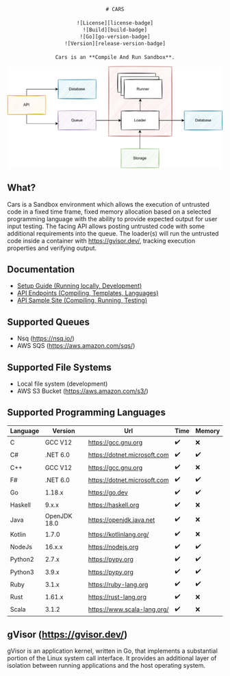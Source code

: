 <div align="center">

	# CARS

	![License][license-badge]
	![Build][build-badge]
	![Go][go-version-badge]
	![Version][release-version-badge]

	Cars is an **Compile And Run Sandbox**.

</div>


<p align="center">
	<img src="./assets/simple-design.svg" alt="Size Limit CLI" width="1080">
</p>

## What?

Cars is a Sandbox environment which allows the execution of untrusted code in a fixed time frame, fixed memory
allocation
based on a selected programming language with the ability to provide expected output for user input testing. The facing
API allows posting untrusted code with some additional requirements into the queue. The loader(s) will run the
untrusted code inside a container with https://gvisor.dev/, tracking execution properties and verifying output.

## Documentation

* [Setup Guide (Running locally, Development)](./docs/RUNNING_LOCALLY.md)
* [API Endpoints (Compiling, Templates, Languages)](./docs/ENDPOINTS.md)
* [API Sample Site (Compiling, Running, Testing)](./docs/SAMPLE_SITE.md)

## Supported Queues

* Nsq (https://nsq.io/)
* AWS SQS (https://aws.amazon.com/sqs/)

## Supported File Systems

* Local file system (development)
* AWS S3 Bucket (https://aws.amazon.com/s3/)

## Supported Programming Languages

| Language | Version      | Url                          | Time | Memory |
|----------|--------------|------------------------------|------|--------|
| C        | GCC V12      | https://gcc.gnu.org          | ✔️   | ❌      |
| C#       | .NET 6.0     | https://dotnet.microsoft.com | ✔️   | ✔️      |
| C++      | GCC V12      | https://gcc.gnu.org          | ✔️   | ❌      |
| F#       | .NET 6.0     | https://dotnet.microsoft.com | ✔️   | ✔️      |
| Go       | 1.18.x       | https://go.dev               | ✔️   | ✔️     |
| Haskell  | 9.x.x        | https://haskell.org          | ✔️   | ❌      |
| Java     | OpenJDK 18.0 | https://openjdk.java.net     | ✔️   | ❌      |
| Kotlin   | 1.7.0        | https://kotlinlang.org/      | ✔️   | ❌      |
| NodeJs   | 16.x.x       | https://nodejs.org           | ✔️   | ✔️     |
| Python2  | 2.7.x        | https://pypy.org             | ✔️   | ✔️     |
| Python3  | 3.9.x        | https://pypy.org             | ✔️   | ✔️     |
| Ruby     | 3.1.x        | https://ruby-lang.org        | ✔️   | ✔️      |
| Rust     | 1.61.x       | https://rust-lang.org        | ✔️   | ❌      |
| Scala    | 3.1.2        | https://www.scala-lang.org/  | ✔️   | ❌      |

## gVisor (https://gvisor.dev/)

gVisor is an application kernel, written in Go, that implements a substantial portion of the Linux system call
interface. It provides an additional layer of isolation between running applications and the host operating system.


[license-badge]: https://img.shields.io/github/license/stephensli/Cars?style=flat-square

[go-version-badge]: https://img.shields.io/github/go-mod/go-version/stephensli/Cars?style=flat-square

[build-badge]: https://img.shields.io/github/workflow/status/stephensli/cars/Go?style=flat-square

[release-version-badge]: https://img.shields.io/github/v/release/stephensli/Cars?style=flat-square
